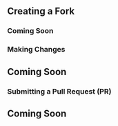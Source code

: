 ## Creating a Fork
### Coming Soon

### Making Changes
## Coming Soon

### Submitting a Pull Request (PR)
## Coming Soon
